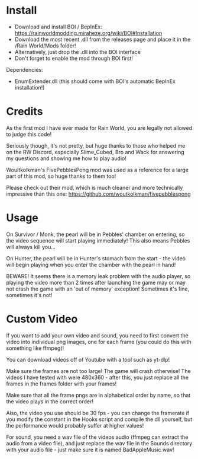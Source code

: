 # Install
- Download and install BOI / BepInEx: https://rainworldmodding.miraheze.org/wiki/BOI#Installation
- Download the most recent .dll from the releases page and place it in the /Rain World/Mods folder!
- Alternatively, just drop the .dll into the BOI interface
- Don't forget to enable the mod through BOI first!

Dependencies:
- EnumExtender.dll (this should come with BOI's automatic BepInEx installation!)

# Credits
As the first mod I have ever made for Rain World, you are legally not allowed to judge this code!

Seriously though, it's not pretty, but huge thanks to those who helped me on the RW Discord, especially Slime_Cubed, Bro and Wack for answering my questions and showing me how to play audio!

Woultkolkman's FivePebblesPong mod was used as a reference for a large part of this mod, so huge thanks to them too!

Please check out their mod, which is much cleaner and more technically impressive than this one:
https://github.com/woutkolkman/fivepebblespong

# Usage
On Survivor / Monk, the pearl will be in Pebbles' chamber on entering, so the video sequence will start playing immediately!
This also means Pebbles will always kill you... 

On Hunter, the pearl will be in Hunter's stomach from the start - the video will begin playing when you enter the chamber with the pearl in hand!

BEWARE! It seems there is a memory leak problem with the audio player, so playing the video more than 2 times after launching the game may or may not crash the game with an 'out of memory' exception! Sometimes it's fine, sometimes it's not!

# Custom Video

If you want to add your own video and sound, you need to first convert the video into individual png images, one for each frame (you could do this with something like ffmpeg)!

You can download videos off of Youtube with a tool such as yt-dlp!

Make sure the frames are not too large! The game will crash otherwise! The videos I have tested with were 480x360 - after this, you just replace all the frames in the frames folder with your frames!

Make sure that all the frame pngs are in alphabetical order by name, so that the video plays in the correct order!

Also, the video you use should be 30 fps - you can change the framerate if you modify the constant in the Hooks script and compile the dll yourself, but the performance would probably suffer at higher values!

For sound, you need a wav file of the videos audio (ffmpeg can extract the audio from a video file), and just replace the wav file in the Sounds directory with your audio file - just make sure it is named BadAppleMusic.wav!

